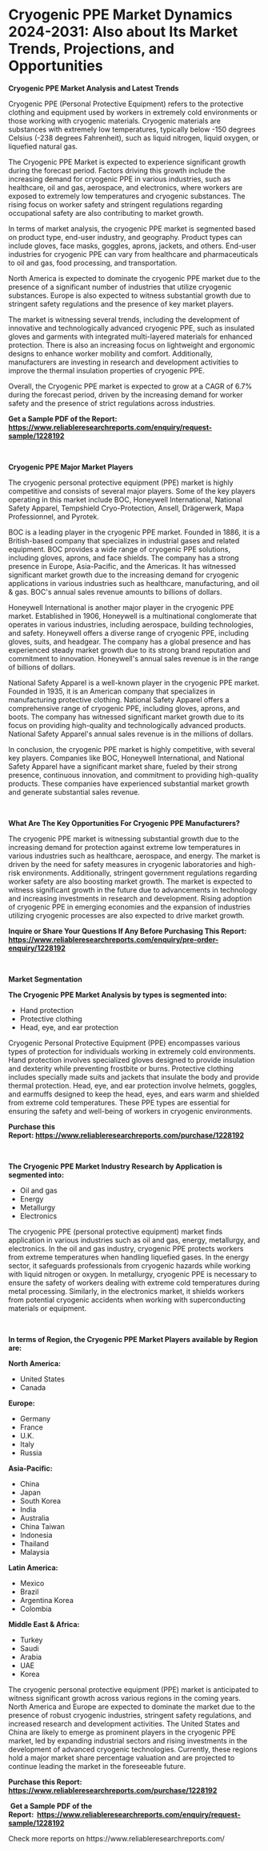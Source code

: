 <p><h1>Cryogenic PPE Market Dynamics 2024-2031: Also about Its Market Trends, Projections, and Opportunities</h1></p><p><strong>Cryogenic PPE Market Analysis and Latest Trends</strong></p>
<p><p>Cryogenic PPE (Personal Protective Equipment) refers to the protective clothing and equipment used by workers in extremely cold environments or those working with cryogenic materials. Cryogenic materials are substances with extremely low temperatures, typically below -150 degrees Celsius (-238 degrees Fahrenheit), such as liquid nitrogen, liquid oxygen, or liquefied natural gas.</p><p>The Cryogenic PPE Market is expected to experience significant growth during the forecast period. Factors driving this growth include the increasing demand for cryogenic PPE in various industries, such as healthcare, oil and gas, aerospace, and electronics, where workers are exposed to extremely low temperatures and cryogenic substances. The rising focus on worker safety and stringent regulations regarding occupational safety are also contributing to market growth.</p><p>In terms of market analysis, the cryogenic PPE market is segmented based on product type, end-user industry, and geography. Product types can include gloves, face masks, goggles, aprons, jackets, and others. End-user industries for cryogenic PPE can vary from healthcare and pharmaceuticals to oil and gas, food processing, and transportation.</p><p>North America is expected to dominate the cryogenic PPE market due to the presence of a significant number of industries that utilize cryogenic substances. Europe is also expected to witness substantial growth due to stringent safety regulations and the presence of key market players.</p><p>The market is witnessing several trends, including the development of innovative and technologically advanced cryogenic PPE, such as insulated gloves and garments with integrated multi-layered materials for enhanced protection. There is also an increasing focus on lightweight and ergonomic designs to enhance worker mobility and comfort. Additionally, manufacturers are investing in research and development activities to improve the thermal insulation properties of cryogenic PPE.</p><p>Overall, the Cryogenic PPE market is expected to grow at a CAGR of 6.7% during the forecast period, driven by the increasing demand for worker safety and the presence of strict regulations across industries.</p></p>
<p><strong>Get a Sample PDF of the Report:&nbsp; <a href="https://www.reliableresearchreports.com/enquiry/request-sample/1228192">https://www.reliableresearchreports.com/enquiry/request-sample/1228192</a></strong></p>
<p>&nbsp;</p>
<p><strong>Cryogenic PPE Major Market Players</strong></p>
<p><p>The cryogenic personal protective equipment (PPE) market is highly competitive and consists of several major players. Some of the key players operating in this market include BOC, Honeywell International, National Safety Apparel, Tempshield Cryo-Protection, Ansell, Drägerwerk, Mapa Professionnel, and Pyrotek.</p><p>BOC is a leading player in the cryogenic PPE market. Founded in 1886, it is a British-based company that specializes in industrial gases and related equipment. BOC provides a wide range of cryogenic PPE solutions, including gloves, aprons, and face shields. The company has a strong presence in Europe, Asia-Pacific, and the Americas. It has witnessed significant market growth due to the increasing demand for cryogenic applications in various industries such as healthcare, manufacturing, and oil & gas. BOC's annual sales revenue amounts to billions of dollars.</p><p>Honeywell International is another major player in the cryogenic PPE market. Established in 1906, Honeywell is a multinational conglomerate that operates in various industries, including aerospace, building technologies, and safety. Honeywell offers a diverse range of cryogenic PPE, including gloves, suits, and headgear. The company has a global presence and has experienced steady market growth due to its strong brand reputation and commitment to innovation. Honeywell's annual sales revenue is in the range of billions of dollars.</p><p>National Safety Apparel is a well-known player in the cryogenic PPE market. Founded in 1935, it is an American company that specializes in manufacturing protective clothing. National Safety Apparel offers a comprehensive range of cryogenic PPE, including gloves, aprons, and boots. The company has witnessed significant market growth due to its focus on providing high-quality and technologically advanced products. National Safety Apparel's annual sales revenue is in the millions of dollars.</p><p>In conclusion, the cryogenic PPE market is highly competitive, with several key players. Companies like BOC, Honeywell International, and National Safety Apparel have a significant market share, fueled by their strong presence, continuous innovation, and commitment to providing high-quality products. These companies have experienced substantial market growth and generate substantial sales revenue.</p></p>
<p>&nbsp;</p>
<p><strong>What Are The Key Opportunities For Cryogenic PPE Manufacturers?</strong></p>
<p><p>The cryogenic PPE market is witnessing substantial growth due to the increasing demand for protection against extreme low temperatures in various industries such as healthcare, aerospace, and energy. The market is driven by the need for safety measures in cryogenic laboratories and high-risk environments. Additionally, stringent government regulations regarding worker safety are also boosting market growth. The market is expected to witness significant growth in the future due to advancements in technology and increasing investments in research and development. Rising adoption of cryogenic PPE in emerging economies and the expansion of industries utilizing cryogenic processes are also expected to drive market growth.</p></p>
<p><strong>Inquire or Share Your Questions If Any Before Purchasing This Report: <a href="https://www.reliableresearchreports.com/enquiry/pre-order-enquiry/1228192">https://www.reliableresearchreports.com/enquiry/pre-order-enquiry/1228192</a></strong></p>
<p>&nbsp;</p>
<p><strong>Market Segmentation</strong></p>
<p><strong>The Cryogenic PPE Market Analysis by types is segmented into:</strong></p>
<p><ul><li>Hand protection</li><li>Protective clothing</li><li>Head, eye, and ear protection</li></ul></p>
<p><p>Cryogenic Personal Protective Equipment (PPE) encompasses various types of protection for individuals working in extremely cold environments. Hand protection involves specialized gloves designed to provide insulation and dexterity while preventing frostbite or burns. Protective clothing includes specially made suits and jackets that insulate the body and provide thermal protection. Head, eye, and ear protection involve helmets, goggles, and earmuffs designed to keep the head, eyes, and ears warm and shielded from extreme cold temperatures. These PPE types are essential for ensuring the safety and well-being of workers in cryogenic environments.</p></p>
<p><strong>Purchase this Report:&nbsp;<a href="https://www.reliableresearchreports.com/purchase/1228192">https://www.reliableresearchreports.com/purchase/1228192</a></strong></p>
<p>&nbsp;</p>
<p><strong>The Cryogenic PPE Market Industry Research by Application is segmented into:</strong></p>
<p><ul><li>Oil and gas</li><li>Energy</li><li>Metallurgy</li><li>Electronics</li></ul></p>
<p><p>The cryogenic PPE (personal protective equipment) market finds application in various industries such as oil and gas, energy, metallurgy, and electronics. In the oil and gas industry, cryogenic PPE protects workers from extreme temperatures when handling liquefied gases. In the energy sector, it safeguards professionals from cryogenic hazards while working with liquid nitrogen or oxygen. In metallurgy, cryogenic PPE is necessary to ensure the safety of workers dealing with extreme cold temperatures during metal processing. Similarly, in the electronics market, it shields workers from potential cryogenic accidents when working with superconducting materials or equipment.</p></p>
<p>&nbsp;</p>
<p><strong>In terms of Region, the Cryogenic PPE Market Players available by Region are:</strong></p>
<p>
    <p> <strong> North America: </strong>
        <ul>
            <li>United States</li>
            <li>Canada</li>
        </ul>
        </p> 
    <p> <strong> Europe: </strong>
        <ul>
            <li>Germany</li>
            <li>France</li>
            <li>U.K.</li>
            <li>Italy</li>
            <li>Russia</li>
        </ul>
        </p> 
    <p> <strong> Asia-Pacific: </strong>
        <ul>
            <li>China</li>
            <li>Japan</li>
            <li>South Korea</li>
            <li>India</li>
            <li>Australia</li>
            <li>China Taiwan</li>
            <li>Indonesia</li>
            <li>Thailand</li>
            <li>Malaysia</li>
        </ul>
        </p> 
    <p> <strong> Latin America: </strong>
        <ul>
            <li>Mexico</li>
            <li>Brazil</li>
            <li>Argentina Korea</li>
            <li>Colombia</li>
        </ul>
        </p> 
    <p> <strong> Middle East & Africa: </strong>
        <ul>
            <li>Turkey</li>
            <li>Saudi</li>
            <li>Arabia</li>
            <li>UAE</li>
            <li>Korea</li>
        </ul>
    </p>
    </p>
<p><p>The cryogenic personal protective equipment (PPE) market is anticipated to witness significant growth across various regions in the coming years. North America and Europe are expected to dominate the market due to the presence of robust cryogenic industries, stringent safety regulations, and increased research and development activities. The United States and China are likely to emerge as prominent players in the cryogenic PPE market, led by expanding industrial sectors and rising investments in the development of advanced cryogenic technologies. Currently, these regions hold a major market share percentage valuation and are projected to continue leading the market in the foreseeable future.</p></p>
<p><strong>Purchase this Report: <a href="https://www.reliableresearchreports.com/purchase/1228192">https://www.reliableresearchreports.com/purchase/1228192</a></strong></p>
<p>&nbsp;<strong>Get a Sample PDF of the Report:&nbsp;&nbsp;<a href="https://www.reliableresearchreports.com/enquiry/request-sample/1228192">https://www.reliableresearchreports.com/enquiry/request-sample/1228192</a></strong></p>
<p><strong></strong></p>
<p>Check more reports on https://www.reliableresearchreports.com/</p>